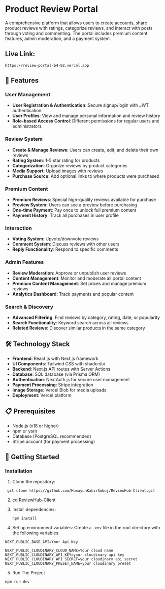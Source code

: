 # Product Review Portal

A comprehensive platform that allows users to create accounts, share product reviews with ratings, categorize reviews, and interact with posts through voting and commenting. The portal includes premium content features, admin moderation, and a payment system.

## Live Link:
```
https://review-portal-b4-02.vercel.app
```

## 🌟 Features

### User Management

- **User Registration & Authentication**: Secure signup/login with JWT authentication
- **User Profiles**: View and manage personal information and review history
- **Role-based Access Control**: Different permissions for regular users and administrators

### Review System

- **Create & Manage Reviews**: Users can create, edit, and delete their own reviews
- **Rating System**: 1-5 star rating for products
- **Categorization**: Organize reviews by product categories
- **Media Support**: Upload images with reviews
- **Purchase Source**: Add optional links to where products were purchased

### Premium Content

- **Premium Reviews**: Special high-quality reviews available for purchase
- **Preview System**: Users can see a preview before purchasing
- **One-time Payment**: Pay once to unlock full premium content
- **Payment History**: Track all purchases in user profile

### Interaction

- **Voting System**: Upvote/downvote reviews
- **Comment System**: Discuss reviews with other users
- **Reply Functionality**: Respond to specific comments

### Admin Features

- **Review Moderation**: Approve or unpublish user reviews
- **Content Management**: Monitor and moderate all portal content
- **Premium Content Management**: Set prices and manage premium reviews
- **Analytics Dashboard**: Track payments and popular content

### Search & Discovery

- **Advanced Filtering**: Find reviews by category, rating, date, or popularity
- **Search Functionality**: Keyword search across all reviews
- **Related Reviews**: Discover similar products in the same category

## 🛠️ Technology Stack

- **Frontend**: React.js with Next.js framework
- **UI Components**: Tailwind CSS with shadcn/ui
- **Backend**: Next.js API routes with Server Actions
- **Database**: SQL database (via Prisma ORM)
- **Authentication**: NextAuth.js for secure user management
- **Payment Processing**: Stripe integration
- **Image Storage**: Vercel Blob for media uploads
- **Deployment**: Vercel platform

## 📋 Prerequisites

- Node.js (v18 or higher)
- npm or yarn
- Database (PostgreSQL recommended)
- Stripe account (for payment processing)

## 🚀 Getting Started

### Installation

1. Clone the repository:

` git clone https://github.com/HumayunKabirSobuj/ReviewHub-Client.git`

2. cd ReviewHub-Client

3. Install dependencies:

   ```
   npm install
   ```

4. Set up environment variables:
   Create a `.env` file in the root directory with the following variables:
   

```
NEXT_PUBLIC_BASE_API=Your Api Key

NEXT_PUBLIC_CLOUDINARY_CLOUD_NAME=Your cloud name
NEXT_PUBLIC_CLOUDINARY_API_KEY=your cloudinary api key
NEXT_PUBLIC_CLOUDINARY_API_SECRET=your cloudinary api secret
NEXT_PUBLIC_CLOUDINARY_PRESET_NAME=your cloudinary preset

```


5. Run The Project
```
npm run dev
```